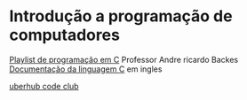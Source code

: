 # Introdução a programação de computadores

<a href = 'https://youtube.com/playlist?list=PL8iN9FQ7_jt4DJbeQqv--jpTy-2gTA3Cp'>Playlist de programação em C</a> Professor Andre ricardo Backes
<a href='http://www.cplusplus.com/reference/'> Documentação da linguagem C</a> em ingles

<a href='https://maratona.algartelecom.com.br/portal/uberhub-code-club/'>uberhub code club</a>
